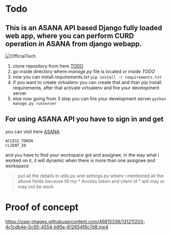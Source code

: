 # Todo

## This is an ASANA API based Django fully loaded web app, where you can perform CURD operation in ASANA from django webapp.

![OfficialTech](https://user-images.githubusercontent.com/46815338/131124790-d7351745-0913-46eb-b5f7-b5fdfe3acec6.png)


1. clone repository from here [TODO](https://github.com/officialtech/Todo)
2. go inside directory where *manage.py* file is located or inside *TODO*
3. now you can install *requirements.txt*
``` pip install -r requirements.txt ```
4. if you want to create virtualenv you can create that and than pip install requirements, after that activate virtualenv and fire your development server
5. else now going from 3 step you can fire your development server
``` python manage.py runserver ```


## For using ASANA API you have to sign in and get
you can visit here [ASANA](https://app.asana.com)
```
ACCESS_TOKEN
CLIENT_ID
```
and you have to find your workspace gid and assignee, in the way what i worked on it, it will dynamic when there is more than one assignee and workspace
> put all the details in utils.py and settings.py where i mentioned all the above fields because till my * Access token and client id * will may or may not be work


# Proof of concept
https://user-images.githubusercontent.com/46815338/131211203-4c1cdb4e-0c65-4554-b95e-812654f6c7d8.mp4


